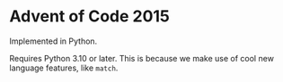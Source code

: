 # Advent of Code 2015

Implemented in Python.

Requires Python 3.10 or later.
This is because we make use of cool new language features, like `match`.
